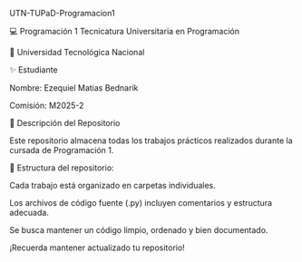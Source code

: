 UTN-TUPaD-Programacion1

💻 Programación 1
Tecnicatura Universitaria en Programación

📍 Universidad Tecnológica Nacional

✨ Estudiante

Nombre: Ezequiel Matias Bednarik

Comisión: M2025-2 

📂 Descripción del Repositorio

Este repositorio almacena todas los trabajos prácticos realizados durante la cursada de Programación 1.

📌 Estructura del repositorio:

Cada trabajo está organizado en carpetas individuales.

Los archivos de código fuente (.py) incluyen comentarios y estructura adecuada.

Se busca mantener un código limpio, ordenado y bien documentado.


¡Recuerda mantener actualizado tu repositorio!
